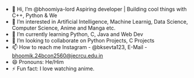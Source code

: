 - 👋 Hi, I’m @bhoomiya-lord Aspiring developer | Building cool things with C++, Python & We
- 👀 I’m interested in Artificial Intelligence, Machine Learnig, Data Science, Computer Science, Anime and Manga etc.
- 🌱 I’m currently learning Python, C, Java and Web Dev
- 💞️ I’m looking to collaborate on Python Projects, C Projects
- 📫 How to reach me Instagram - @bksevta123, E-Mail - bhoomik.24bcon2560@jecrcu.edu.in
- 😄 Pronouns: He/Him
- ⚡ Fun fact: I love watching anime.

<!---
bhoomiya-lord/bhoomiya-lord is a ✨ special ✨ repository because its `README.md` (this file) appears on your GitHub profile.
You can click the Preview link to take a look at your changes.
--->
